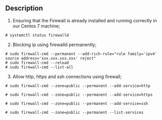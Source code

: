 
## Description

1. Ensuring that the Firewall is already installed and running correctly in our Centos 7 machine;

``` 
# systemctl status firewalld 
```

2. Blocking ip using firewalld permanently;

``` 
# sudo firewall-cmd --permanent --add-rich-rule="rule family='ipv4' source address='xxx.xxx.xxx.xxx' reject"
# sudo firewall-cmd --reload
# sudo firewall-cmd --list-all 
```
3. Allow http, https and ssh connections using firewall;

```
# sudo firewall-cmd --zone=public --permanent --add-service=http

# sudo firewall-cmd --zone=public --permanent --add-service=https

# sudo firewall-cmd --zone=public --permanent --add-service=ssh

# sudo firewall-cmd --zone=public --permanent --list-services
```
